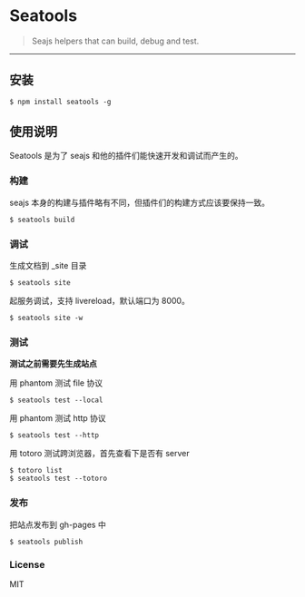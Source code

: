 # Seatools

> Seajs helpers that can build, debug and test.

---

## 安装

```
$ npm install seatools -g
```

## 使用说明

Seatools 是为了 seajs 和他的插件们能快速开发和调试而产生的。

### 构建

seajs 本身的构建与插件略有不同，但插件们的构建方式应该要保持一致。

```
$ seatools build
```

### 调试

生成文档到 _site 目录

```
$ seatools site
```

起服务调试，支持 livereload，默认端口为 8000。

```
$ seatools site -w
```

### 测试

**测试之前需要先生成站点**

用 phantom 测试 file 协议

```
$ seatools test --local
```

用 phantom 测试 http 协议

```
$ seatools test --http
```

用 totoro 测试跨浏览器，首先查看下是否有 server

```
$ totoro list
$ seatools test --totoro
```

### 发布

把站点发布到 gh-pages 中

```
$ seatools publish
```

### License

MIT

